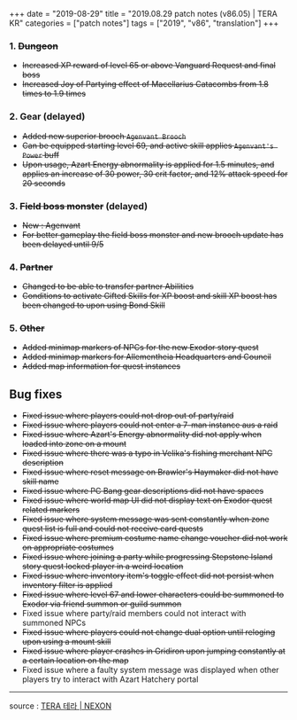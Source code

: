 +++
date = "2019-08-29"
title = "2019.08.29 patch notes (v86.05) | TERA KR"
categories = ["patch notes"]
tags = ["2019", "v86", "translation"]
+++

### 1. ~~Dungeon~~
- ~~Increased XP reward of level 65 or above Vanguard Request and final boss~~
- ~~Increased Joy of Partying effect of Macellarius Catacombs from 1.8 times to 1.9 times~~

### 2. Gear (delayed)
- ~~Added new superior brooch `Agenvant Brooch`~~
- ~~Can be equipped starting level 69, and active skill applies `Agenvant's Power` buff~~
- ~~Upon usage, Azart Energy abnormality is applied for 1.5 minutes, and applies an increase of 30 power, 30 crit factor, and 12% attack speed for 20 seconds~~

### 3. ~~Field boss monster~~ (delayed)
- ~~New : Agenvant~~
- ~~For better gameplay the field boss monster and new brooch update has been delayed until 9/5~~

### 4. ~~Partner~~
- ~~Changed to be able to transfer partner Abilities~~
- ~~Conditions to activate Gifted Skills for XP boost and skill XP boost has been changed to upon using Bond Skill~~

### 5. ~~Other~~
- ~~Added minimap markers of NPCs for the new Exodor story quest~~
- ~~Added minimap markers for Allementheia Headquarters and Council~~
- ~~Added map information for quest instances~~

## Bug fixes

- ~~Fixed issue where players could not drop out of party/raid~~
- ~~Fixed issue where players could not enter a 7-man instance aus a raid~~
- ~~Fixed issue where Azart's Energy abnormality did not apply when loaded into zone on a mount~~
- ~~Fixed issue where there was a typo in Velika's fishing merchant NPC description~~
- ~~Fixed issue where reset message on Brawler's Haymaker did not have skill name~~
- ~~Fixed issue where PC Bang gear descriptions did not have spaces~~
- ~~Fixed issue where world map UI did not display text on Exodor quest related markers~~
- ~~Fixed issue where system message was sent constantly when zone quest list is full and could not receive card quests~~
- ~~Fixed issue where premium costume name change voucher did not work on appropriate costumes~~
- ~~Fixed issue where joining a party while progressing Stepstone Island story quest locked player in a weird location~~
- ~~Fixed issue where inventory item's toggle effect did not persist when inventory filter is applied~~
- ~~Fixed issue where level 67 and lower characters could be summoned to Exodor via friend summon or guild summon~~
- Fixed issue where party/raid members could not interact with summoned NPCs
- ~~Fixed issue where players could not change dual option until reloging upon using a mount skill~~
- ~~Fixed issue where player crashes in Gridiron upon jumping constantly at a certain location on the map~~
- Fixed issue where a faulty system message was displayed when other players try to interact with Azart Hatchery portal

----

source : [TERA 테라 | NEXON](http://tera.nexon.com/news/update/view.aspx?n4articlesn=407)

